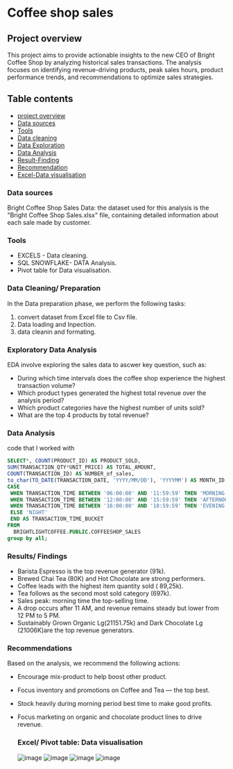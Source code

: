 # Coffee shop sales

## Project overview
This project aims to provide actionable insights to the new CEO of Bright Coffee Shop by analyzing historical sales transactions. The analysis focuses on identifying revenue-driving products, peak sales hours, product performance trends, and recommendations to optimize sales strategies.
## Table contents
- [project overview](#project-overview)
- [Data sources](#Data-sources)
- [Tools](#Tools)
- [Data cleaning](#Data-cleaning)
- [Data Exploration](#Data-Exploration)
- [Data Analysis](#Data-Analysis)
- [Result-Finding](#Result-Finding)
- [Recommendation](#Recommendation)
- [Excel-Data visualisation](#Excel-Data-visualisation)

### Data sources
Bright Coffee Shop Sales Data: the dataset used for this analysis is the "Bright Coffee Shop Sales.xlsx" file, containing detailed information about each sale made by customer.

### Tools
- EXCELS - Data cleaning.
- SQL SNOWFLAKE- DATA Analysis.
- Pivot table for Data visualisation.

### Data Cleaning/ Preparation
In the Data preparation phase, we perform the following tasks:
1. convert dataset  from Excel file to Csv file.
2. Data loading and Inpection.
3. data cleanin and formating.
   
### Exploratory Data Analysis
EDA involve exploring the sales data to ascwer key question, such as:

- During which time intervals does the coffee shop experience the highest transaction volume?
- Which product types generated the highest total revenue over the analysis period?
- Which product categories have the highest number of units sold?
- What are the top 4 products by total revenue?

### Data Analysis
code  that I worked with
```sql
SELECT*, COUNT(PRODUCT_ID) AS PRODUCT_SOLD, 
SUM(TRANSACTION_QTY*UNIT_PRICE) AS TOTAL_AMOUNT, 
COUNT(TRANSACTION_ID) AS NUMBER_of_sales,
to_char(TO_DATE(TRANSACTION_DATE, 'YYYY/MM/DD'), 'YYYYMM') AS MONTH_ID,
CASE
 WHEN TRANSACTION_TIME BETWEEN '06:00:00' AND '11:59:59' THEN 'MORNING'
 WHEN TRANSACTION_TIME BETWEEN '12:00:00' AND '15:59:59' THEN 'AFTERNOON'
 WHEN TRANSACTION_TIME BETWEEN '16:00:00' AND '18:59:59' THEN 'EVENING'
 ELSE 'NIGHT'
 END AS TRANSACTION_TIME_BUCKET
FROM
  BRIGHTLIGHTCOFFEE.PUBLIC.COFFEESHOP_SALES
group by all;
```
### Results/ Findings  
- Barista Espresso is the top revenue generator (91k).
- Brewed  Chai Tea (80K) and Hot Chocolate are strong performers.
- Coffee leads with the highest item quantity sold ( 89,25k). 
- Tea follows as the second most sold category (697k).
- Sales peak: morning time  the top-selling time.
- A drop occurs after 11 AM, and revenue remains steady but lower from 12 PM to 5 PM.
- Sustainably Grown Organic Lg(21151.75k) and Dark Chocolate Lg  (21006K)are the top revenue generators.
### Recommendations
Based on the analysis, we recommend the following actions:
- Encourage mix-product to help boost other product.
- Focus inventory and promotions on Coffee and Tea — the top best.
- Stock heavily during morning period  best time to make good profits.
- Focus marketing on organic and chocolate product lines to drive revenue.

  ### Excel/ Pivot table: Data visualisation
  ![image](https://github.com/user-attachments/assets/146979b6-d995-4e94-9934-0e529b6fc545)
  ![image](https://github.com/user-attachments/assets/b3f67da8-2568-4858-ab1c-8c6c9eec53c9) 
![image](https://github.com/user-attachments/assets/1f691576-5658-4920-8c79-18f3660dabf2) 
![image](https://github.com/user-attachments/assets/07015f10-9cc3-4b4f-9bd2-456df7c99fb8)









